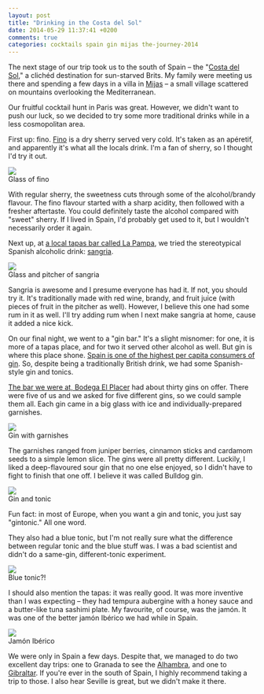 ```yaml
---
layout: post
title: "Drinking in the Costa del Sol"
date: 2014-05-29 11:37:41 +0200
comments: true
categories: cocktails spain gin mijas the-journey-2014
---
```


The next stage of our trip took us to the south of Spain – the "[Costa del Sol]()," a clichéd destination for sun-starved Brits. My family were meeting us there and spending a few days in a villa in [Mijas]() – a small village scattered on mountains overlooking the Mediterranean.

Our fruitful cocktail hunt in Paris was great. However, we didn't want to push our luck, so we decided to try some more traditional drinks while in a less cosmopolitan area.

First up: fino. [Fino]() is a dry sherry served very cold. It's taken as an apéretif, and apparently it's what all the locals drink. I'm a fan of sherry, so I thought I'd try it out.

<div class="img">
  <img src="/images/the-journey/mijas/fino.jpg">
  <div class="alt">Glass of fino</div>
</div>

With regular sherry, the sweetness cuts through some of the alcohol/brandy flavour. The fino flavour started with a sharp acidity, then followed with a fresher aftertaste. You could definitely taste the alcohol compared with "sweet" sherry. If I lived in Spain, I'd probably get used to it, but I wouldn't necessarily order it again.

Next up, at [a local tapas bar called La Pampa](), we tried the stereotypical Spanish alcoholic drink: [sangria]().

<div class="img">
  <img src="/images/the-journey/mijas/sangria.jpg">
  <div class="alt">Glass and pitcher of sangria</div>
</div>

Sangria is awesome and I presume everyone has had it. If not, you should try it. It's traditionally made with red wine, brandy, and fruit juice (with pieces of fruit in the pitcher as well). However, I believe this one had some rum in it as well. I'll try adding rum when I next make sangria at home, cause it added a nice kick.

On our final night, we went to a "gin bar." It's a slight misnomer: for one, it is more of a tapas place, and for two it served other alcohol as well. But gin is where this place shone. [Spain is one of the highest per capita consumers of gin](). So, despite being a traditionally British drink, we had some Spanish-style gin and tonics.

[The bar we were at, Bodega El Placer]() had about thirty gins on offer. There were five of us and we asked for five different gins, so we could sample them all. Each gin came in a big glass with ice and individually-prepared garnishes.

<div class="img">
  <img src="/images/the-journey/mijas/just-gin.jpg">
  <div class="alt">Gin with garnishes</div>
</div>

The garnishes ranged from juniper berries, cinnamon sticks and cardamom seeds to a simple lemon slice. The gins were all pretty different. Luckily, I liked a deep-flavoured sour gin that no one else enjoyed, so I didn't have to fight to finish that one off. I believe it was called Bulldog gin.

<div class="img">
  <img src="/images/the-journey/mijas/tonic-regular.jpg">
  <div class="alt">Gin and tonic</div>
</div>

Fun fact: in most of Europe, when you want a gin and tonic, you just say "gintonic." All one word.

They also had a blue tonic, but I'm not really sure what the difference between regular tonic and the blue stuff was. I was a bad scientist and didn't do a same-gin, different-tonic experiment.

<div class="img">
  <img src="/images/the-journey/mijas/tonic-blue.jpg">
  <div class="alt">Blue tonic?!</div>
</div>

I should also mention the tapas: it was really good. It was more inventive than I was expecting – they had tempura aubergine with a honey sauce and a butter-like tuna sashimi plate. My favourite, of course, was the jamón. It was one of the better jamón Ibérico we had while in Spain.

<div class="img">
  <img src="/images/the-journey/mijas/jamon.jpg">
  <div class="alt">Jamón Ibérico</div>
</div>

We were only in Spain a few days. Despite that, we managed to do two excellent day trips: one to Granada to see the [Alhambra](), and one to [Gibraltar](). If you're ever in the south of Spain, I highly recommend taking a trip to those. I also hear Seville is great, but we didn't make it there.